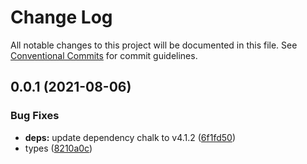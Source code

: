 # Change Log

All notable changes to this project will be documented in this file.
See [Conventional Commits](https://conventionalcommits.org) for commit guidelines.

## 0.0.1 (2021-08-06)


### Bug Fixes

* **deps:** update dependency chalk to v4.1.2 ([6f1fd50](https://github.com/gemunionstudio/common-packages/commit/6f1fd50eec9f2a4cfcfbceae834920003668a361))
* types ([8210a0c](https://github.com/gemunionstudio/common-packages/commit/8210a0c86b5e4b5023f68aee36733d4ca0fd8928))
